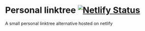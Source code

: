 # Personal linktree [![Netlify Status](https://api.netlify.com/api/v1/badges/f2876c5b-9927-4974-b04a-eaf4c34e2a0d/deploy-status)](https://app.netlify.com/sites/brnr-links/deploys)

A small personal linktree alternative hosted on netlify
